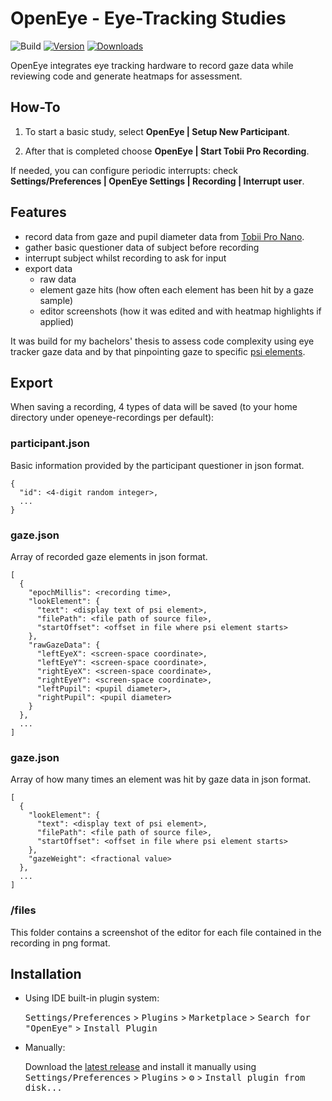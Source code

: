# OpenEye - Eye-Tracking Studies

![Build](https://github.com/DieKautz/ide-plugin/workflows/Build/badge.svg)
[![Version](https://img.shields.io/jetbrains/plugin/v/22291.svg)](https://plugins.jetbrains.com/plugin/22291)
[![Downloads](https://img.shields.io/jetbrains/plugin/d/22291.svg)](https://plugins.jetbrains.com/plugin/22291)

<!-- Plugin description -->
OpenEye integrates eye tracking hardware to record gaze data while reviewing code and generate heatmaps for assessment.

## How-To
1. To start a basic study, select **OpenEye | Setup New Participant**.

2. After that is completed choose **OpenEye | Start Tobii Pro Recording**.

If needed, you can configure periodic interrupts: check **Settings/Preferences | OpenEye Settings |
Recording | Interrupt user**.

## Features
- record data from gaze and pupil diameter data from
[Tobii Pro Nano](https://www.tobii.com/products/eye-trackers/screen-based/tobii-pro-nano).
- gather basic questioner data of subject before recording
- interrupt subject whilst recording to ask for input
- export data
  - raw data
  - element gaze hits (how often each element has been hit by a gaze sample)
  - editor screenshots (how it was edited and with heatmap highlights if applied)

It was build for my bachelors' thesis to assess code complexity using eye tracker gaze data and by that 
pinpointing gaze to specific [psi elements](https://plugins.jetbrains.com/docs/intellij/psi-elements.html).

<!-- Plugin description end -->

## Export
When saving a recording, 4 types of data will be saved (to your home directory under openeye-recordings per default):

### participant.json
Basic information provided by the participant questioner in json format.

```
{
  "id": <4-digit random integer>,
  ...
}
```

### gaze.json
Array of recorded gaze elements in json format.

```
[
  {
    "epochMillis": <recording time>,
    "lookElement": {
      "text": <display text of psi element>,
      "filePath": <file path of source file>,
      "startOffset": <offset in file where psi element starts>
    },
    "rawGazeData": {
      "leftEyeX": <screen-space coordinate>,
      "leftEyeY": <screen-space coordinate>,
      "rightEyeX": <screen-space coordinate>,
      "rightEyeY": <screen-space coordinate>,
      "leftPupil": <pupil diameter>,
      "rightPupil": <pupil diameter>
    }
  },
  ...
]
```

### gaze.json
Array of how many times an element was hit by gaze data in json format.

```
[
  {
    "lookElement": {
      "text": <display text of psi element>,
      "filePath": <file path of source file>,
      "startOffset": <offset in file where psi element starts>
    },
    "gazeWeight": <fractional value>
  },
  ...
]
```

### /files
This folder contains a screenshot of the editor for each file contained in the recording in png format.

## Installation

- Using IDE built-in plugin system:

  <kbd>Settings/Preferences</kbd> > <kbd>Plugins</kbd> > <kbd>Marketplace</kbd> > <kbd>Search for "OpenEye"</kbd> >
  <kbd>Install Plugin</kbd>

- Manually:

  Download the [latest release](https://github.com/DieKautz/ide-plugin/releases/latest) and install it manually using
  <kbd>Settings/Preferences</kbd> > <kbd>Plugins</kbd> > <kbd>⚙️</kbd> > <kbd>Install plugin from disk...</kbd>
